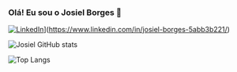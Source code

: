 ### Olá! Eu sou o Josiel Borges 👋

[![LinkedIn](https://img.shields.io/badge/Linkedin-%230077B5.svg?logo=linkedin&logoColor=white)](#)](https://www.linkedin.com/in/josiel-borges-5abb3b221/)

![Josiel GitHub stats](https://github-readme-stats.vercel.app/api?username=josielborges3&show_icons=true&theme=onedark)

![Top Langs](https://github-readme-stats.vercel.app/api/top-langs/?username=josielborges3&hide_progress=true)
<!--
**Josielborges3/josielborges3** is a ✨ _special_ ✨ repository because its `README.md` (this file) appears on your GitHub profile.

Here are some ideas to get you started:

- 🔭 I’m currently working on ...
- 🌱 I’m currently learning ...
- 👯 I’m looking to collaborate on ...
- 🤔 I’m looking for help with ...
- 💬 Ask me about ...
- 📫 How to reach me: ...
- 😄 Pronouns: ...
- ⚡ Fun fact: ...
-->
